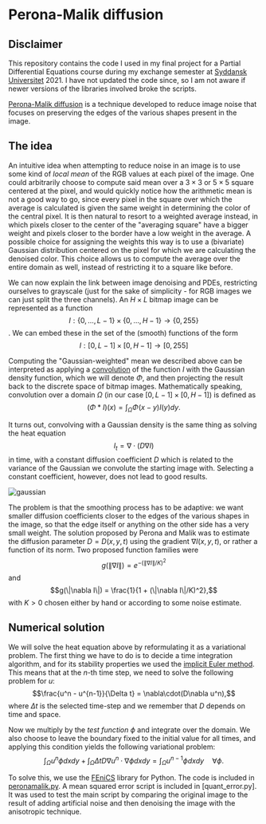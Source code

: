 # Perona-Malik diffusion

## Disclaimer
This repository contains the code I used in my final project for a Partial Differential Equations course during my exchange semester at [Syddansk Universitet](https://www.sdu.dk) 2021. I have not updated the code since, so I am not aware if newer versions of the libraries involved broke the scripts. 

[Perona-Malik diffusion](https://en.wikipedia.org/wiki/Anisotropic_diffusion) is a technique developed to reduce image noise that focuses on preserving the edges of the various shapes present in the image. 

## The idea
An intuitive idea when attempting to reduce noise in an image is to use some kind of _local mean_ of the RGB values at each pixel of the image. One could arbitrarily choose to compute said mean over a $3\times 3$ or $5\times 5$ square centered at the pixel, and would quickly notice how the arithmetic mean is not a good way to go, since every pixel in the square over which the average is calculated is given the same weight in determining the color of the central pixel. 
It is then natural to resort to a weighted average instead, in which pixels closer to the center of the "averaging square" have a bigger weight and pixels closer to the border have a low weight in the average. A possible choice for assigning the weights this way is to use a (bivariate) Gaussian distribution centered on the pixel for which we are calculating the denoised color. This choice allows us to compute the average over the entire domain as well, instead of restricting it to a square like before. 

We can now explain the link between image denoising and PDEs, restricting ourselves to grayscale (just for the sake of simplicity - for RGB images we can just split the three channels). 
An $H\times L$ bitmap image can be represented as a function 
$$I: \{0, \dots, L-1\}\times \{0, \dots, H-1\}\to \{0, 255\}$$.
We can embed these in the set of the (smooth) functions of the form
$$I: [0, L-1]\times [0, H-1]\to [0,255]$$

Computing the "Gaussian-weighted" mean we described above can be interpreted as applying a [convolution](https://en.wikipedia.org/wiki/Convolution) of the function $I$ with the Gaussian density function, which we will denote $\Phi$, and then projecting the result back to the discrete space of bitmap images. 
Mathematically speaking, convolution over a domain $\Omega$ (in our case $[0, L-1] \times [0,H-1]$) is defined as 
$$(\Phi * I)(x)=\int_\Omega \Phi(x-y)I(y)dy.$$

It turns out, convolving with a Gaussian density is the same thing as solving the heat equation
$$I_t = \nabla\cdot(D\nabla I)$$
in time, with a constant diffusion coefficient $D$ which is related to the variance of the Gaussian we convolute the starting image with. Selecting a constant coefficient, however, does not lead to good results.

![gaussian](https://user-images.githubusercontent.com/125075914/218161909-ac9bbd49-b68b-462f-80a9-c4ae6632fbcb.jpeg)

The problem is that the smoothing process has to be adaptive: we want smaller diffusion coefficients closer to the edges of the various shapes in the image, so that the edge itself or anything on the other side has a very small weight. 
The solution proposed by Perona and Malik was to estimate the diffusion parameter $D = D(x,y,t)$ using the gradient $\nabla I(x,y,t)$, or rather a function of its norm. Two proposed function families were
$$g(\|\nabla I\|) = e^{-(\|\nabla I\|/K)^2}$$
and 
$$g(\|\nabla I\|) = \frac{1}{1 + (\|\nabla I\|/K)^2},$$
with $K>0$ chosen either by hand or according to some noise estimate. 

## Numerical solution
We will solve the heat equation above by reformulating it as a variational problem. The first thing we have to do is to decide a time integration algorithm, and for its stability properties we used the [implicit Euler method](https://en.wikipedia.org/wiki/Backward_Euler_method). This means that at the $n$-th time step, we need to solve the following problem for $u$: 
$$\frac{u^n - u^{n-1}}{\Delta t} = \nabla\cdot(D\nabla u^n),$$
where $\Delta t$ is the selected time-step and we remember that $D$ depends on time and space. 

Now we multiply by the _test function_ $\phi$ and integrate over the domain. We also choose to leave the boundary fixed to the initial value for all times, and applying this condition yields the following variational problem: 
$$\int_\Omega u^n\phi dxdy + \int_\Omega \Delta t D \nabla u^n \cdot \nabla\phi dxdy = \int_\Omega u^{n-1}\phi dxdy\quad\forall \phi.$$

To solve this, we use the [FEniCS](https://fenicsproject.org) library for Python. The code is included in [peronamalik.py](peronamalik.py). A mean squared error script is included in [quant_error.py]. It was used to test the main script by comparing the original image to the result of adding artificial noise and then denoising the image with the anisotropic technique. 
